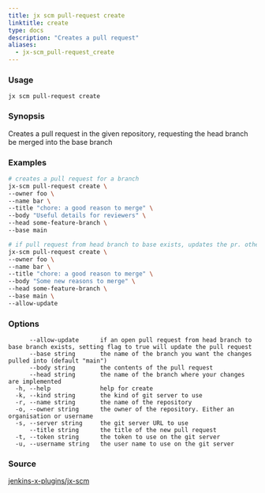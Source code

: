 ```yaml
---
title: jx scm pull-request create
linktitle: create
type: docs
description: "Creates a pull request"
aliases:
  - jx-scm_pull-request_create
---
```


### Usage

```
jx scm pull-request create
```

### Synopsis

Creates a pull request in the given repository, requesting the head branch be merged into the base branch

### Examples

  ```bash
  # creates a pull request for a branch
  jx-scm pull-request create \
  --owner foo \
  --name bar \
  --title "chore: a good reason to merge" \
  --body "Useful details for reviewers" \
  --head some-feature-branch \
  --base main
  
  # if pull request from head branch to base exists, updates the pr. otherwise creates the pr
  jx-scm pull-request create \
  --owner foo \
  --name bar \
  --title "chore: a good reason to merge" \
  --body "Some new reasons to merge" \
  --head some-feature-branch \
  --base main \
  --allow-update

  ```
### Options

```
      --allow-update      if an open pull request from head branch to base branch exists, setting flag to true will update the pull request
      --base string       the name of the branch you want the changes pulled into (default "main")
      --body string       the contents of the pull request
      --head string       the name of the branch where your changes are implemented
  -h, --help              help for create
  -k, --kind string       the kind of git server to use
  -r, --name string       the name of the repository
  -o, --owner string      the owner of the repository. Either an organisation or username
  -s, --server string     the git server URL to use
      --title string      the title of the new pull request
  -t, --token string      the token to use on the git server
  -u, --username string   the user name to use on the git server
```



### Source

[jenkins-x-plugins/jx-scm](https://github.com/jenkins-x-plugins/jx-scm)
